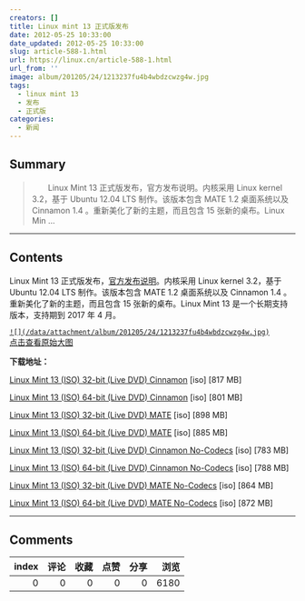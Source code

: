 ```yaml
---
creators: []
title: Linux mint 13 正式版发布
date: 2012-05-25 10:33:00
date_updated: 2012-05-25 10:33:00
slug: article-588-1.html
url: https://linux.cn/article-588-1.html
url_from: ''
image: album/201205/24/1213237fu4b4wbdzcwzg4w.jpg
tags:
  - linux mint 13
  - 发布
  - 正式版
categories:
  - 新闻
---
```


## Summary

> 　　Linux Mint 13 正式版发布，官方发布说明。内核采用 Linux kernel 3.2，基于 Ubuntu 12.04 LTS 制作。该版本包含 MATE 1.2 桌面系统以及 Cinnamon 1.4 。重新美化了新的主题，而且包含 15 张新的桌布。Linux Min ...

***

<!-- more -->

## Contents

Linux Mint 13 正式版发布，[官方发布说明](http://blog.linuxmint.com/?p=2031)。内核采用 Linux kernel 3.2，基于 Ubuntu 12.04 LTS 制作。该版本包含 MATE 1.2 桌面系统以及 Cinnamon 1.4 。重新美化了新的主题，而且包含 15 张新的桌布。Linux Mint 13 是一个长期支持版本，支持期到 2017 年 4 月。

[`![](/data/attachment/album/201205/24/1213237fu4b4wbdzcwzg4w.jpg)`  
点击查看原始大图](https://img.linux.net.cn/data/attachment/album/201205/24/1213237fu4b4wbdzcwzg4w.jpg)

**下载地址：**

[Linux Mint 13 (ISO) 32-bit (Live DVD) Cinnamon](http://ftp.heanet.ie/mirrors/linuxmint.com/stable/13/linuxmint-13-cinnamon-dvd-32bit.iso) [iso] [817 MB]  
  
[Linux Mint 13 (ISO) 64-bit (Live DVD) Cinnamon](http://ftp.heanet.ie/mirrors/linuxmint.com/stable/13/linuxmint-13-cinnamon-dvd-64bit.iso) [iso] [801 MB]  
  
[Linux Mint 13 (ISO) 32-bit (Live DVD) MATE](http://ftp.heanet.ie/mirrors/linuxmint.com/stable/13/linuxmint-13-mate-dvd-32bit.iso) [iso] [898 MB]  
  
[Linux Mint 13 (ISO) 64-bit (Live DVD) MATE](http://ftp.heanet.ie/mirrors/linuxmint.com/stable/13/linuxmint-13-mate-dvd-64bit.iso) [iso] [885 MB]  
  
[Linux Mint 13 (ISO) 32-bit (Live DVD) Cinnamon No-Codecs](http://ftp.heanet.ie/mirrors/linuxmint.com/stable/13/linuxmint-13-cinnamon-dvd-nocodecs-32bit.iso) [iso] [783 MB]  
  
[Linux Mint 13 (ISO) 64-bit (Live DVD) Cinnamon No-Codecs](http://ftp.heanet.ie/mirrors/linuxmint.com/stable/13/linuxmint-13-cinnamon-dvd-nocodecs-64bit.iso) [iso] [788 MB]  
  
[Linux Mint 13 (ISO) 32-bit (Live DVD) MATE No-Codecs](http://ftp.heanet.ie/mirrors/linuxmint.com/stable/13/linuxmint-13-mate-dvd-nocodecs-32bit.iso) [iso] [864 MB]  
  
[Linux Mint 13 (ISO) 64-bit (Live DVD) MATE No-Codecs](http://ftp.heanet.ie/mirrors/linuxmint.com/stable/13/linuxmint-13-mate-dvd-nocodecs-64bit.iso) [iso] [872 MB]

***

## Comments


|   index |   评论 |   收藏 |   点赞 |   分享 |   浏览 |
|--------:|-------:|-------:|-------:|-------:|-------:|
|       0 |      0 |      0 |      0 |      0 |   6180 |
